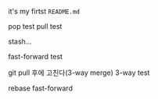 it's my firtst `README.md`

pop test
pull test

stash...

fast-forward test

git pull 후에 고친다(3-way merge)
3-way test


rebase fast-forward